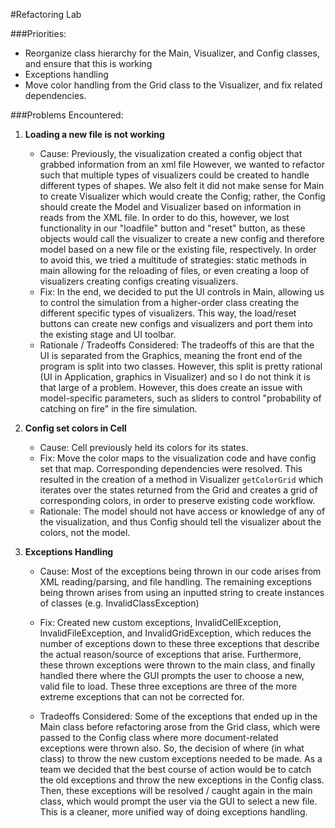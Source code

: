 #Refactoring Lab

###Priorities:
 * Reorganize class hierarchy for the Main, Visualizer, and Config classes, and ensure that this is working
 * Exceptions handling
 * Move color handling from the Grid class to the Visualizer, and fix related dependencies.
 
###Problems Encountered:
1. **Loading a new file is not working**
   * Cause: Previously, the visualization created a config object that grabbed information from an xml file
   However, we wanted to refactor such that multiple types of visualizers could be created to handle different
   types of shapes. We also felt it did not make sense for Main to create Visualizer which would create the Config; 
   rather, the Config should create the Model and Visualizer based on information in reads from the XML file.
   In order to do this, however, we lost functionality in our "loadfile" button and "reset" button, as these objects 
   would call the visualizer to create a new config and therefore model based on a new file or the existing file,
   respectively. In order to avoid this, we tried a multitude of strategies: static methods in main allowing for the
   reloading of files, or even creating a loop of visualizers creating configs creating visualizers.
   * Fix:  In the end, we decided to put the UI controls in Main, allowing us to control the simulation 
   from a higher-order class creating the different specific types of visualizers. This way, the load/reset buttons
   can create new configs and visualizers and port them into the existing stage and UI toolbar.
   * Rationale / Tradeoffs Considered: The tradeoffs of this are that the UI is separated from the Graphics, meaning
   the front end of the program is split into two classes. However, this split is pretty rational (UI in Application,
   graphics in Visualizer) and so I do not think it is that large of a problem. However, this does create an issue with
   model-specific parameters, such as sliders to control "probability of catching on fire" in the fire simulation.
 
2. **Config set colors in Cell**
   * Cause: Cell previously held its colors for its states.
   * Fix: Move the color maps to the visualization code and have config set that map. Corresponding dependencies
   were resolved. This resulted in the creation of a method in Visualizer `getColorGrid` which iterates
   over the states returned from the Grid and creates a grid of corresponding colors, in order to
   preserve existing code workflow.
   * Rationale: The model should not have access or knowledge of any of the visualization, and thus
   Config should tell the visualizer about the colors, not the model.
   
3. **Exceptions Handling**
    * Cause: Most of the exceptions being thrown in our code arises from XML reading/parsing, and file handling. The
    remaining exceptions being thrown arises from using an inputted string to create instances of classes (e.g. InvalidClassException)
    
    * Fix: Created new custom exceptions, InvalidCellException, InvalidFileException, and InvalidGridException, which reduces the
    number of exceptions down to these three exceptions that describe the actual reason/source of exceptions that arise.
    Furthermore, these thrown exceptions were thrown to the main class, and finally handled there where the GUI prompts
    the user to choose a new, valid file to load. These three exceptions are three of the more extreme exceptions that can
    not be corrected for.
    
    * Tradeoffs Considered: Some of the exceptions that ended up in the Main class before refactoring arose from the Grid
    class, which were passed to the Config class where more document-related exceptions were thrown also. So, the
    decision of where (in what class) to throw the new custom exceptions needed to be made. As a team we decided that the
    best course of action would be to catch the old exceptions and throw the new exceptions in the Config class. Then, these
    exceptions will be resolved / caught again in the main class, which would prompt the user via the GUI to select a new file.
    This is a cleaner, more unified way of doing exceptions handling.